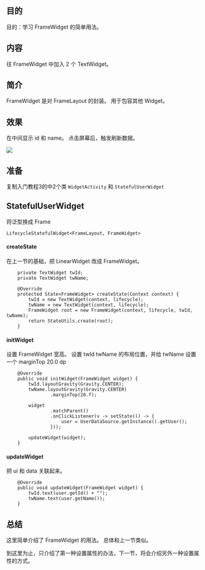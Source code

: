 

## 目的 ##
目的：学习 FrameWidget 的简单用法。

## 内容 ##
往 FrameWidget 中加入 2 个 TextWidget。

## 简介 ##
FrameWidget 是对 FrameLayout 的封装。 用于包容其他 Widget。

## 效果 ##
在中间显示 id 和 name。
点击屏幕后，触发刷新数据。

![](../images/1_AndroidWidget.jpg)


## 准备 ##

复制入门教程3的中2个类 `WidgetActivity` 和 `StatefulUserWidget`

## StatefulUserWidget ##

将泛型换成 Frame
```
LifecycleStatefulWidget<FrameLayout, FrameWidget>
```

#### createState ####

在上一节的基础，把 LinearWidget 改成 FrameWidget。

```
    private TextWidget twId;
    private TextWidget twName;

    @Override
    protected State<FrameWidget> createState(Context context) {
        twId = new TextWidget(context, lifecycle);
        twName = new TextWidget(context, lifecycle);
        FrameWidget root = new FrameWidget(context, lifecycle, twId, twName);
        return StateUtils.create(root);
    }
```

#### initWidget ####

设置 FrameWidget 宽高。
设置 twId twName 的布局位置，并给 twName 设置一个 marginTop 20.0 dp

```
    @Override
    public void initWidget(FrameWidget widget) {
        twId.layoutGravity(Gravity.CENTER);
        twName.layoutGravity(Gravity.CENTER)
                .marginTop(20.f);

        widget
                .matchParent()
                .onClickListener(v -> setState(() -> {
                    user = UserDataSource.getInstance().getUser();
                }));

        updateWidget(widget);
    }
```

#### updateWidget ####

把 ui 和 data 关联起来。

```
    @Override
    public void updateWidget(FrameWidget widget) {
        twId.text(user.getId() + "");
        twName.text(user.getName());
    }
```

## 总结 ##

这里简单介绍了 FrameWidget 的用法。 总体和上一节类似。

到这里为止，只介绍了第一种设置属性的办法，下一节，将会介绍另外一种设置属性的方式。

